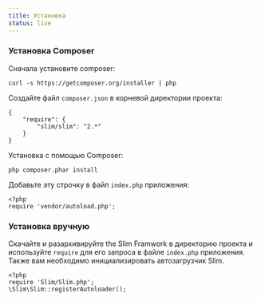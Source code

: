 ```yaml
---
title: Установка
status: live
---
```


### Установка Сomposer

Cначала установите composer:

    curl -s https://getcomposer.org/installer | php

Создайте файл `composer.json` в корневой директории проекта:

    {
        "require": {
            "slim/slim": "2.*"
        }
    }

Установка с помощью Сomposer:

    php composer.phar install

Добавьте эту строчку в файл `index.php` приложения:

    <?php
    require 'vendor/autoload.php';

### Установка вручную

Скачайте и разархивируйте the Slim Framwork в директорию проекта и используйте `require` для его запроса в файле `index.php` приложения. 
Также вам необходимо инициализировать автозагрузчик Slim.

    <?php
    require 'Slim/Slim.php';
    \Slim\Slim::registerAutoloader();
